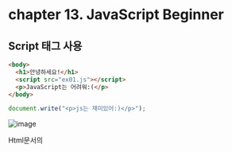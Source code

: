 # chapter 13. JavaScript Beginner

## Script 태그 사용

```html
<body>
  <h1>안녕하세요!</h1>
  <script src="ex01.js"></script>
  <p>JavaScript는 어려워:(</p>
</body>
```
```javascript
document.write("<p>js는 재미있어:)</p>");
```
![image](https://github.com/llyybbb/likelion_session/assets/105144795/a7c7fa22-c389-4f06-a602-72d1af4f19fc)

Html문서의 <script>태그의 위치에 출력됨.
권장되는 위치는 <body>태그의 맨 아래쪽. 

## 변수 주석

  변수: 데이터를 담아 놓기 위해 이름표를 붙여놓는 공간
  
  var 변수이름 = 변수값; 
  ```
  //변수 선언
  var num;
  
  //변수 초기화
  num=10;
  
  //변수 선언+초기화
  var num=10;
  num=20;
  
  console.log(num); //20
  ```
  사용할 수 없는 변수명: 한글, 숫자가 앞에 오는 경우, 특수문자 포함, 예약어   
  예약어: 프로그래밍 언어 자체적으로 사용할 단어 혹은 키워드

  변수명(=식별자) 표현방법
  1. camelCase:대문자로 단어를 구분
  2. snake_case:소문자,_로 단어를 구분
  
  주석(comments)
  1. 싱글라인: //
  2. 멀티라인: /* */
  
  ## 자료형
  
  1. 기본형, 단순형, 원시형
  - number
  ```
  var price = 10000;
  console.log(price); // 10000
  ```
  정수(integer)와 실수를 구분하지 않음.   
  
  - string
  ```
  var name = "태킷";
  console.log(name); // 태킷
  
  var name2="\"태킷\"";
  console.log(name2); // "태킷"
  
  var name3 = "'태킷'";
  console.log(name3); // '태킷'
  ```
  
  - boolean
  ```
  var isTrue = true;
  console.log(isTrue); // true
  
  var isTrue = True;
  console.log(isTrue); // error
  ```
  소문자로만!   
  
  - undefined
  ```
  var a;
  console.log(a); // undefined
  ```
  선언은 했지만 정의가 되지 않았다.   
  
  - null
  - symbol
  
  2. 참조형, 객체(Object)
  
  
